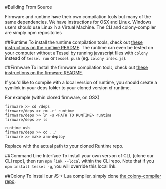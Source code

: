 #Building From Source

Firmware and runtime have their own compilation tools but many of the same dependencies. We have instructions for OSX and Linux. Windows users should use Linux in a Virtual Machine. The CLI and colony-compiler are simply npm repositories

##Runtime
To install the runtime compilation tools, check out [these instructions on the runtime README](https://github.com/tessel/runtime#tessel-runtime). The runtime can even be tested on your computer without a Tessel by running javascript files with `colony` instead of `tessel run` or `tessel push` (eg. `colony index.js`). 

##Firmware
To install the firmware compilation tools, check out [these instructions on the firmware README](https://github.com/tessel/firmware#compiling). 

If you'd like to compile with a local version of runtime, you should create a symlink in your deps folder to your cloned version of runtime.

For example (within cloned firmware, on OSX)
```
firmware >> cd /deps
firmware/deps >> rm -rf runtime
firmware/deps >> ln -s <PATH TO RUNTIME> runtime
firmware/deps >> ls

runtime usb
firmware/deps >> cd ../
firmware >> make arm-deploy
```

Replace <PATH TO RUNTIME> with the actual path to your cloned Runtime repo. 


##Command Line Interface
To install your own version of CLI, [clone our CLI repo], then run `npm link --local` within the CLI repo. Note that if you `npm install tessel -g`, you will override this local link.


##Colony
To install our JS-> Lua compiler, simply clone [the colony-compiler repo](https://github.com/tessel/colony-compiler).
